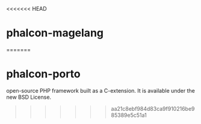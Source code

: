 <<<<<<< HEAD
# phalcon-magelang
=======
# phalcon-porto
 open-source PHP framework  built as a C-extension. It is available under the  new BSD License.
>>>>>>> aa21c8ebf984d83ca9f910216be985389e5c51a1
